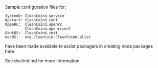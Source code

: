 Sample configuration files for:
```
SystemD: CleanCoind.service
Upstart: CleanCoind.conf
OpenRC:  CleanCoind.openrc
         CleanCoind.openrcconf
CentOS:  CleanCoind.init
macOS:   org.CleanCoin.CleanCoind.plist
```
have been made available to assist packagers in creating node packages here.

See doc/init.md for more information.
